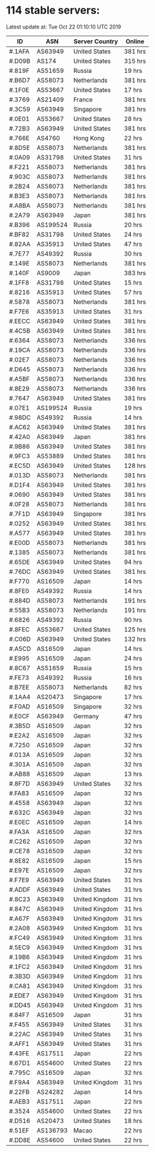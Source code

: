 # 114 stable servers:

Latest update at: Tue Oct 22 01:10:10 UTC 2019

| ID | ASN | Server Country | Online |
| -- | --- | -------------- | ------ |
| #.1AFA | AS63949 | United States | 381 hrs |
| #.D09B | AS174 | United States | 315 hrs |
| #.819F | AS51659 | Russia | 19 hrs |
| #.B6D7 | AS58073 | Netherlands | 381 hrs |
| #.1F0E | AS53667 | United States | 17 hrs |
| #.3769 | AS21409 | France | 381 hrs |
| #.3C59 | AS63949 | Singapore | 381 hrs |
| #.0E01 | AS53667 | United States | 28 hrs |
| #.72B3 | AS63949 | United States | 381 hrs |
| #.766E | AS4760 | Hong Kong | 22 hrs |
| #.8D5E | AS58073 | Netherlands | 381 hrs |
| #.0A09 | AS31798 | United States | 31 hrs |
| #.F221 | AS58073 | Netherlands | 381 hrs |
| #.903C | AS58073 | Netherlands | 381 hrs |
| #.2B24 | AS58073 | Netherlands | 381 hrs |
| #.B3E3 | AS58073 | Netherlands | 381 hrs |
| #.A8BA | AS58073 | Netherlands | 381 hrs |
| #.2A79 | AS63949 | Japan | 381 hrs |
| #.B396 | AS199524 | Russia | 20 hrs |
| #.BF82 | AS31798 | United States | 24 hrs |
| #.82AA | AS35913 | United States | 47 hrs |
| #.7E77 | AS49392 | Russia | 30 hrs |
| #.149E | AS58073 | Netherlands | 381 hrs |
| #.140F | AS9009 | Japan | 383 hrs |
| #.1FF8 | AS31798 | United States | 15 hrs |
| #.8216 | AS35913 | United States | 57 hrs |
| #.5878 | AS58073 | Netherlands | 381 hrs |
| #.F7E6 | AS35913 | United States | 31 hrs |
| #.EECC | AS63949 | United States | 381 hrs |
| #.4C5B | AS63949 | United States | 381 hrs |
| #.6364 | AS58073 | Netherlands | 336 hrs |
| #.19CA | AS58073 | Netherlands | 336 hrs |
| #.02E7 | AS58073 | Netherlands | 336 hrs |
| #.D645 | AS58073 | Netherlands | 336 hrs |
| #.A5BF | AS58073 | Netherlands | 336 hrs |
| #.8E29 | AS58073 | Netherlands | 336 hrs |
| #.7647 | AS63949 | United States | 381 hrs |
| #.07E1 | AS199524 | Russia | 19 hrs |
| #.98DC | AS49392 | Russia | 14 hrs |
| #.AC62 | AS63949 | United States | 381 hrs |
| #.42A0 | AS63949 | Japan | 381 hrs |
| #.9B86 | AS63949 | United States | 381 hrs |
| #.9FC3 | AS53889 | United States | 381 hrs |
| #.EC5D | AS63949 | United States | 128 hrs |
| #.013D | AS58073 | Netherlands | 381 hrs |
| #.D1F4 | AS63949 | United States | 381 hrs |
| #.0690 | AS63949 | United States | 381 hrs |
| #.0F28 | AS58073 | Netherlands | 381 hrs |
| #.7F1D | AS63949 | Singapore | 381 hrs |
| #.0252 | AS63949 | United States | 381 hrs |
| #.A577 | AS63949 | United States | 381 hrs |
| #.E00D | AS58073 | Netherlands | 381 hrs |
| #.1385 | AS58073 | Netherlands | 381 hrs |
| #.65DE | AS63949 | United States | 94 hrs |
| #.76DC | AS63949 | United States | 381 hrs |
| #.F770 | AS16509 | Japan | 14 hrs |
| #.8FE0 | AS49392 | Russia | 14 hrs |
| #.884D | AS58073 | Netherlands | 191 hrs |
| #.55B3 | AS58073 | Netherlands | 191 hrs |
| #.6826 | AS49392 | Russia | 90 hrs |
| #.8FEC | AS53667 | United States | 125 hrs |
| #.C06D | AS63949 | United States | 132 hrs |
| #.A5CD | AS16509 | Japan | 14 hrs |
| #.E995 | AS16509 | Japan | 24 hrs |
| #.8C67 | AS51659 | Russia | 15 hrs |
| #.FE73 | AS49392 | Russia | 16 hrs |
| #.B7EE | AS58073 | Netherlands | 82 hrs |
| #.1AA4 | AS20473 | Singapore | 17 hrs |
| #.F0AD | AS16509 | Singapore | 32 hrs |
| #.E0CF | AS63949 | Germany | 47 hrs |
| #.3B5D | AS16509 | Japan | 32 hrs |
| #.E2A2 | AS16509 | Japan | 32 hrs |
| #.7250 | AS16509 | Japan | 32 hrs |
| #.013A | AS16509 | Japan | 32 hrs |
| #.301A | AS16509 | Japan | 32 hrs |
| #.AB88 | AS16509 | Japan | 13 hrs |
| #.8F7D | AS63949 | United States | 32 hrs |
| #.FA83 | AS16509 | Japan | 32 hrs |
| #.4558 | AS63949 | Japan | 32 hrs |
| #.632C | AS63949 | Japan | 32 hrs |
| #.E0EC | AS16509 | Japan | 14 hrs |
| #.FA3A | AS16509 | Japan | 32 hrs |
| #.C262 | AS16509 | Japan | 32 hrs |
| #.CE78 | AS16509 | Japan | 32 hrs |
| #.8E82 | AS16509 | Japan | 15 hrs |
| #.E97E | AS16509 | Japan | 32 hrs |
| #.F7E9 | AS63949 | United States | 31 hrs |
| #.ADDF | AS63949 | United States | 31 hrs |
| #.8C23 | AS63949 | United Kingdom | 31 hrs |
| #.847C | AS63949 | United Kingdom | 31 hrs |
| #.A67F | AS63949 | United Kingdom | 31 hrs |
| #.2A08 | AS63949 | United Kingdom | 31 hrs |
| #.FC49 | AS63949 | United Kingdom | 31 hrs |
| #.5EC9 | AS63949 | United Kingdom | 31 hrs |
| #.19B6 | AS63949 | United Kingdom | 31 hrs |
| #.1FC2 | AS63949 | United Kingdom | 31 hrs |
| #.3B3D | AS63949 | United Kingdom | 31 hrs |
| #.CA81 | AS63949 | United Kingdom | 31 hrs |
| #.EDE7 | AS63949 | United Kingdom | 31 hrs |
| #.DD45 | AS63949 | United Kingdom | 31 hrs |
| #.84F7 | AS16509 | Japan | 31 hrs |
| #.F455 | AS63949 | United States | 31 hrs |
| #.22AC | AS63949 | United States | 31 hrs |
| #.AFF1 | AS63949 | United States | 31 hrs |
| #.43FE | AS17511 | Japan | 22 hrs |
| #.67D1 | AS54600 | United States | 22 hrs |
| #.795C | AS16509 | Japan | 32 hrs |
| #.F9A4 | AS63949 | United Kingdom | 31 hrs |
| #.22FB | AS24282 | Japan | 14 hrs |
| #.AEB3 | AS17511 | Japan | 22 hrs |
| #.3524 | AS54600 | United States | 22 hrs |
| #.D516 | AS20473 | United States | 18 hrs |
| #.51EF | AS136793 | Macao | 22 hrs |
| #.DD8E | AS54600 | United States | 22 hrs |

